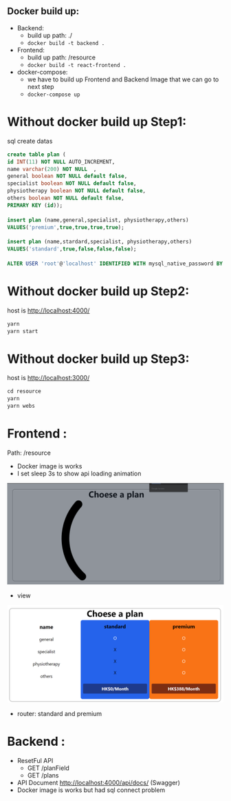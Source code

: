 ## Docker build up:

- Backend:
  - build up path: ./
  - `docker build -t backend .`
- Frontend:
  - build up path: /resource
  - `docker build -t react-frontend .`
- docker-compose:
  - we have to build up Frontend and Backend Image that we can go to next step
  - `docker-compose up`

# Without docker build up Step1:

sql create datas

```sql
create table plan (
id INT(11) NOT NULL AUTO_INCREMENT,
name varchar(200) NOT NULL  ,
general boolean NOT NULL default false,
specialist boolean NOT NULL default false,
physiotherapy boolean NOT NULL default false,
others boolean NOT NULL default false,
PRIMARY KEY (id));

insert plan (name,general,specialist, physiotherapy,others)
VALUES('premium',true,true,true,true);

insert plan (name,stardard,specialist, physiotherapy,others)
VALUES('standard',true,false,false,false);

ALTER USER 'root'@'localhost' IDENTIFIED WITH mysql_native_password BY 't52045204';
```

# Without docker build up Step2:

host is [http://localhost:4000/](http://localhost:4000/)

```jsx
yarn
yarn start

```

# Without docker build up Step3:

host is [http://localhost:3000/](http://localhost:4000/)

```jsx
cd resource
yarn
yarn webs
```

# Frontend :

Path: /resource

- Docker image is works
- I set sleep 3s to show api loading animation

![Untitled](Untitled.png)

- view

![Untitled](Untitled1.png)

- router: standard and premium

# Backend :

- ResetFul API
  - GET /planField
  - GET /plans
- API Document [http://localhost:4000/api/docs/](http://localhost:4000/api/docs/) (Swagger)
- Docker image is works but had sql connect problem
